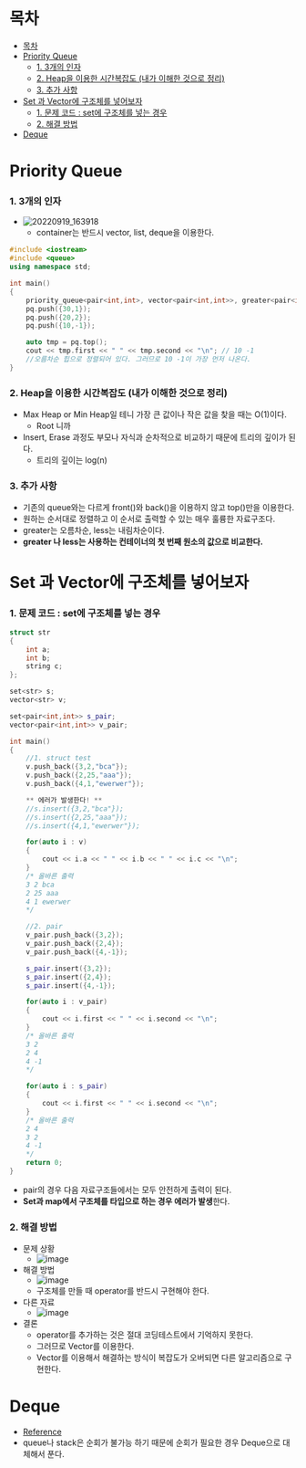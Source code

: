 # 목차
- [목차](#목차)
- [Priority Queue](#priority-queue)
    - [1. 3개의 인자](#1-3개의-인자)
    - [2. Heap을 이용한 시간복잡도 (내가 이해한 것으로 정리)](#2-heap을-이용한-시간복잡도-내가-이해한-것으로-정리)
    - [3. 추가 사항](#3-추가-사항)
- [Set 과 Vector에 구조체를 넣어보자](#set-과-vector에-구조체를-넣어보자)
    - [1. 문제 코드 : set에 구조체를 넣는 경우](#1-문제-코드--set에-구조체를-넣는-경우)
    - [2. 해결 방법](#2-해결-방법)
- [Deque](#deque)


# Priority Queue
### 1. 3개의 인자
- ![20220919_163918](https://user-images.githubusercontent.com/55792986/190970634-22ddbf4c-b10f-4dad-9963-54694aa11d5e.png)
  - container는 반드시 vector, list, deque을 이용한다.
~~~c++
#include <iostream>
#include <queue>
using namespace std;

int main()
{
    priority_queue<pair<int,int>, vector<pair<int,int>>, greater<pair<int,int>>> pq;
    pq.push({30,1});
    pq.push({20,2});
    pq.push({10,-1});

    auto tmp = pq.top();
    cout << tmp.first << " " << tmp.second << "\n"; // 10 -1
    //오름차순 힙으로 정렬되어 있다. 그러므로 10 -1이 가장 먼저 나온다.
}
~~~
### 2. Heap을 이용한 시간복잡도 (내가 이해한 것으로 정리)
- Max Heap or Min Heap일 테니 가장 큰 값이나 작은 값을 찾을 때는 O(1)이다.
  - Root 니까
- Insert, Erase 과정도 부모나 자식과 순차적으로 비교하기 때문에 트리의 깊이가 된다.
  - 트리의 깊이는 log(n)

### 3. 추가 사항
- 기존의 queue와는 다르게 front()와 back()을 이용하지 않고 top()만을 이용한다.
- 원하는 순서대로 정렬하고 이 순서로 출력할 수 있는 매우 훌륭한 자료구조다.
- greater는 오름차순, less는 내림차순이다.
- **greater 나 less는 사용하는 컨테이너의 첫 번째 원소의 값으로 비교한다.**

# Set 과 Vector에 구조체를 넣어보자
### 1. 문제 코드 : set에 구조체를 넣는 경우
~~~c++
struct str
{
    int a;
    int b;
    string c;
};

set<str> s;
vector<str> v;

set<pair<int,int>> s_pair;
vector<pair<int,int>> v_pair;

int main()
{
    //1. struct test
    v.push_back({3,2,"bca"});
    v.push_back({2,25,"aaa"});
    v.push_back({4,1,"ewerwer"});

    ** 에러가 발생한다! **
    //s.insert({3,2,"bca"});
    //s.insert({2,25,"aaa"});
    //s.insert({4,1,"ewerwer"});

    for(auto i : v)
    {
        cout << i.a << " " << i.b << " " << i.c << "\n";
    }
    /* 올바른 출력
    3 2 bca
    2 25 aaa
    4 1 ewerwer
    */

    //2. pair
    v_pair.push_back({3,2});
    v_pair.push_back({2,4});
    v_pair.push_back({4,-1});

    s_pair.insert({3,2});
    s_pair.insert({2,4});
    s_pair.insert({4,-1});

    for(auto i : v_pair)
    {
        cout << i.first << " " << i.second << "\n";
    }
    /* 올바른 출력
    3 2
    2 4
    4 -1
    */

    for(auto i : s_pair)
    {
        cout << i.first << " " << i.second << "\n";
    }
    /* 올바른 출력
    2 4
    3 2
    4 -1
    */
	return 0;
}
~~~
- pair의 경우 다음 자료구조들에서는 모두 안전하게 출력이 된다.
- **Set과 map에서 구조체를 타입으로 하는 경우 에러가 발생**한다.
  
### 2. 해결 방법
- 문제 상황
  - ![image](https://user-images.githubusercontent.com/55792986/194299728-c37a3adf-5246-42a6-a3ae-840ca35b4752.png)
- 해결 방법
  - ![image](https://user-images.githubusercontent.com/55792986/194299959-6168a600-ff63-4887-b729-d1ba16cff6b2.png)
  - 구조체를 만들 때 operator를 반드시 구현해야 한다.
- 다른 자료
  - ![image](https://user-images.githubusercontent.com/55792986/194300280-50ebb8d0-60e5-4021-8db9-831b8888a0fb.png)
- 결론
  - operator를 추가하는 것은 절대 코딩테스트에서 기억하지 못한다.
  - 그러므로 Vector를 이용한다.
  - Vector를 이용해서 해결하는 방식이 복잡도가 오버되면 다른 알고리즘으로 구현한다. 


# Deque
- [Reference](https://blockdmask.tistory.com/73)
- queue나 stack은 순회가 불가능 하기 때문에 순회가 필요한 경우 Deque으로 대체해서 푼다.
